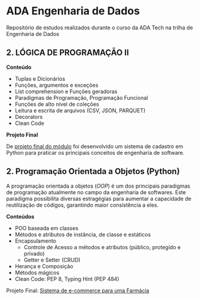 # ADA Engenharia de Dados

Repositório de estudos realizados durante o curso da ADA Tech na trilha de Engenharia de Dados


## 2. LÓGICA DE PROGRAMAÇÃO II

**Conteúdo**

* Tuplas e Dicionários
* Funções, argumentos e exceções
* List comprehension e Funções geradoras
* Paradigmas de Programação, Programação Funcional
* Funções de alto nível de coleções
* Leitura e escrita de arquivos (CSV, JSON, PARQUET)
* Decorators
* Clean Code

**Projeto Final**

De [projeto final do módulo](https://github.com/mbaliu-treino/ADA_Engenheria_de_Dados/blob/main/Logica_de_Programacao_II/Projeto_Final-Sistema_Registros.ipynb.ipynb) foi desenvolvido um sistema de cadastro em Python para praticar os principais conceitos de engenharia de software.


## 2. Programação Orientada a Objetos (Python)

A programação orientada a objetos (*OOP*) é um dos principais paradigmas de programação atualmente no campo da engenharia de softwares. 
Este paradigma possibilita diversas estragégias para aumentar a capacidade de reutilização de códigos, garantindo maior consistência a eles.

**Conteúdos**

* POO baseada em classes
* Métodos e atributos de instância, de classe e estáticos
* Encapsulamento
    * Controle de Acesso a métodos e atributos (público, protegido e privado)
    * Getter e Setter (CRUD)
* Herança e Composição
* Métodos mágicos
* Clean Code: PEP 8, Typing Hint (PEP 484)

Projeto Final: [Sistema de e-commerce para uma Farmácia](./Programacao_Orientada_a_Objetos/Projeto_Final/README.md)